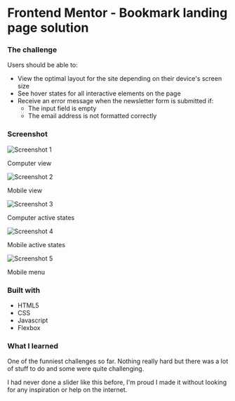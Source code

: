 # Frontend Mentor - Bookmark landing page solution
  

### The challenge

Users should be able to:

- View the optimal layout for the site depending on their device's screen size
- See hover states for all interactive elements on the page
- Receive an error message when the newsletter form is submitted if:
  - The input field is empty
  - The email address is not formatted correctly


### Screenshot

![Screenshot 1](./cap1.png)

Computer view

![Screenshot 2](./cap2.png)

Mobile view

![Screenshot 3](./cap3.png)

Computer active states

![Screenshot 4](./cap4.png)

Mobile active states

![Screenshot 5](./wait.png)

Mobile menu


### Built with

- HTML5
- CSS
- Javascript
- Flexbox


### What I learned

One of the funniest challenges so far.
Nothing really hard but there was a lot of stuff to do and some were quite challenging.

I had never done a slider like this before, I'm proud I made it without looking for any inspiration or help on the internet.